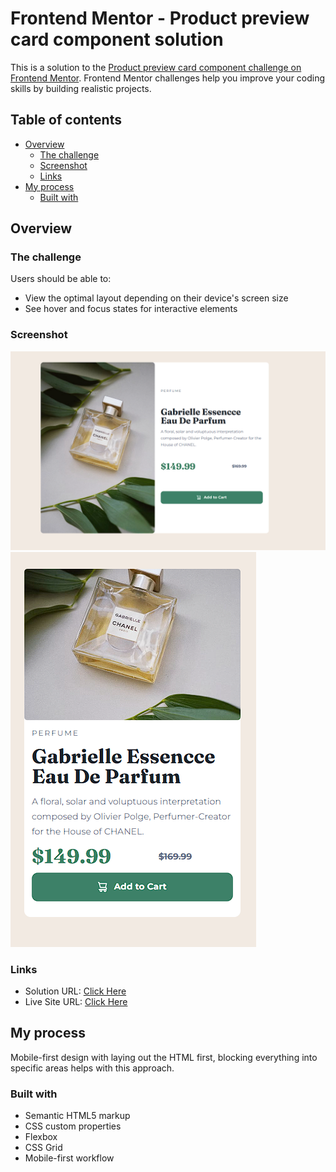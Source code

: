 # Frontend Mentor - Product preview card component solution

This is a solution to the [Product preview card component challenge on Frontend Mentor](https://www.frontendmentor.io/challenges/product-preview-card-component-GO7UmttRfa). Frontend Mentor challenges help you improve your coding skills by building realistic projects.

## Table of contents

- [Overview](#overview)
  - [The challenge](#the-challenge)
  - [Screenshot](#screenshot)
  - [Links](#links)
- [My process](#my-process)
  - [Built with](#built-with)

## Overview

### The challenge

Users should be able to:

- View the optimal layout depending on their device's screen size
- See hover and focus states for interactive elements

### Screenshot

![Desktop](./images/desktop.png)
![Mobile](./images/mobile.png)

### Links

- Solution URL: [Click Here](https://github.com/TheWraithDev/Product-preview-card-component)
- Live Site URL: [Click Here](https://thewraithdev.github.io/Product-preview-card-component/)

## My process

Mobile-first design with laying out the HTML first, blocking everything into specific areas helps with this approach.

### Built with

- Semantic HTML5 markup
- CSS custom properties
- Flexbox
- CSS Grid
- Mobile-first workflow
